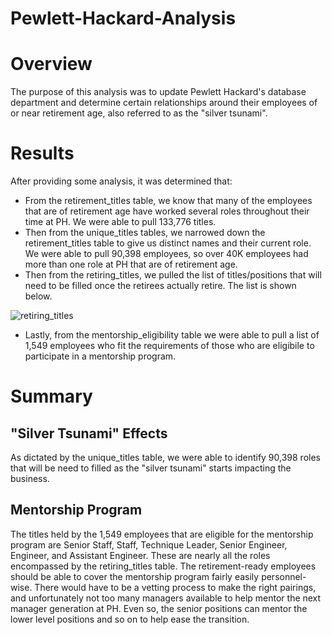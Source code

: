 # Pewlett-Hackard-Analysis

# Overview
The purpose of this analysis was to update Pewlett Hackard's database department and determine certain relationships around their employees of or near retirement age, also referred to as the "silver tsunami". 

# Results
After providing some analysis, it was determined that:
* From the retirement_titles table, we know that many of the employees that are of retirement age have worked several roles throughout their time at PH. We were able to pull 133,776 titles. 
* Then from the unique_titles tables, we narrowed down the retirement_titles table to give us distinct names and their current role. We were able to pull 90,398 employees, so over 40K employees had more than one role at PH that are of retirement age.
* Then from the retiring_titles, we pulled the list of titles/positions that will need to be filled once the retirees actually retire. The list is shown below.

![retiring_titles](https://user-images.githubusercontent.com/71397190/99208319-b540f980-2785-11eb-9b14-70f12c3ba869.PNG)

* Lastly, from the mentorship_eligibility table we were able to pull a list of 1,549 employees who fit the requirements of those who are eligibile to participate in a mentorship program.

# Summary
## "Silver Tsunami" Effects
As dictated by the unique_titles table, we were able to identify 90,398 roles that will be need to filled as the "silver tsunami" starts impacting the business.

## Mentorship Program
The titles held by the 1,549 employees that are eligible for the mentorship program are Senior Staff, Staff, Technique Leader, Senior Engineer, Engineer, and Assistant Engineer. These are nearly all the roles encompassed by the retiring_titles table. The retirement-ready employees should be able to cover the mentorship program fairly easily personnel-wise. There would have to be a vetting process to make the right pairings, and unfortunately not too many managers available to help mentor the next manager generation at PH. Even so, the senior positions can mentor the lower level positions and so on to help ease the transition.
